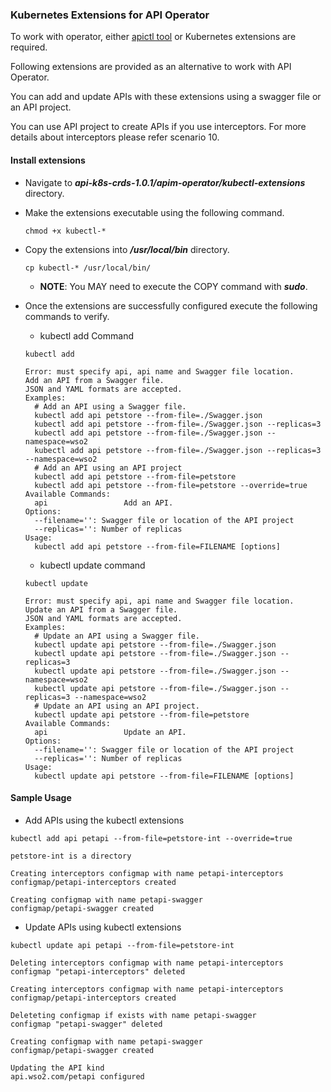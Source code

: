 ### Kubernetes Extensions for API Operator

To work with operator, either [apictl tool](./configure-apictl-tool.md) or Kubernetes extensions are required.

Following extensions are provided as an alternative to work with API Operator.

You can add and update APIs with these extensions using a swagger file or an API project.

You can use API project to create APIs if you use interceptors. For more details about interceptors please refer scenario 10.

#### Install extensions

- Navigate to ***api-k8s-crds-1.0.1/apim-operator/kubectl-extensions*** directory.
- Make the extensions executable using the following command.
    ```$xslt
    chmod +x kubectl-*
    ```
- Copy the extensions into ***/usr/local/bin*** directory.
    ```$xslt
    cp kubectl-* /usr/local/bin/
    ```
    - **NOTE**: You MAY need to execute the COPY command with ***sudo***.
- Once the extensions are successfully configured execute the following commands to verify.
    
    - kubectl add Command
    ```$xslt
    kubectl add

    Error: must specify api, api name and Swagger file location.
    Add an API from a Swagger file.
    JSON and YAML formats are accepted.
    Examples:
      # Add an API using a Swagger file.
      kubectl add api petstore --from-file=./Swagger.json
      kubectl add api petstore --from-file=./Swagger.json --replicas=3
      kubectl add api petstore --from-file=./Swagger.json --namespace=wso2
      kubectl add api petstore --from-file=./Swagger.json --replicas=3 --namespace=wso2
      # Add an API using an API project
      kubectl add api petstore --from-file=petstore
      kubectl add api petstore --from-file=petstore --override=true
    Available Commands:
      api                 Add an API.
    Options:
      --filename='': Swagger file or location of the API project
      --replicas='': Number of replicas
    Usage:
      kubectl add api petstore --from-file=FILENAME [options] 
    
    ```
    - kubectl update command
    
    ```$xslt
    kubectl update

    Error: must specify api, api name and Swagger file location.
    Update an API from a Swagger file.
    JSON and YAML formats are accepted.
    Examples:
      # Update an API using a Swagger file.
      kubectl update api petstore --from-file=./Swagger.json
      kubectl update api petstore --from-file=./Swagger.json --replicas=3
      kubectl update api petstore --from-file=./Swagger.json --namespace=wso2
      kubectl update api petstore --from-file=./Swagger.json --replicas=3 --namespace=wso2
      # Update an API using an API project.
      kubectl update api petstore --from-file=petstore
    Available Commands:
      api                 Update an API.
    Options:
      --filename='': Swagger file or location of the API project
      --replicas='': Number of replicas
    Usage:
      kubectl update api petstore --from-file=FILENAME [options] 
    
    ```

#### Sample Usage

- Add APIs using the kubectl extensions

```$xslt
kubectl add api petapi --from-file=petstore-int --override=true

petstore-int is a directory

Creating interceptors configmap with name petapi-interceptors
configmap/petapi-interceptors created

Creating configmap with name petapi-swagger
configmap/petapi-swagger created
```

- Update APIs using kubectl extensions

```$xslt
kubectl update api petapi --from-file=petstore-int

Deleting interceptors configmap with name petapi-interceptors
configmap "petapi-interceptors" deleted

Creating interceptors configmap with name petapi-interceptors
configmap/petapi-interceptors created

Deleteting configmap if exists with name petapi-swagger
configmap "petapi-swagger" deleted

Creating configmap with name petapi-swagger
configmap/petapi-swagger created

Updating the API kind
api.wso2.com/petapi configured
```

